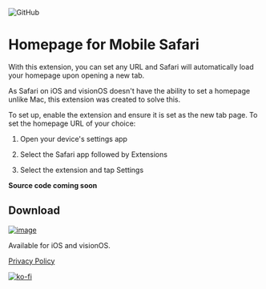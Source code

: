![GitHub](https://img.shields.io/github/license/infinitepower18/Homepage-MobileSafari)

# Homepage for Mobile Safari

With this extension, you can set any URL and Safari will automatically load your homepage upon opening a new tab.

As Safari on iOS and visionOS doesn't have the ability to set a homepage unlike Mac, this extension was created to solve this.

To set up, enable the extension and ensure it is set as the new tab page. To set the homepage URL of your choice:

1. Open your device's settings app

2. Select the Safari app followed by Extensions

3. Select the extension and tap Settings

**Source code coming soon**

## Download

[![image](https://ahnafmahmud.com/files/badges/AppStore.svg)](https://apps.apple.com/app/homepage-for-safari/id6481118559)

Available for iOS and visionOS.

[Privacy Policy](https://ahnafmahmud.com/apps/Homepage/PrivacyPolicy.html)

[![ko-fi](https://ko-fi.com/img/githubbutton_sm.svg)](https://ko-fi.com/F1F1K06VY)
